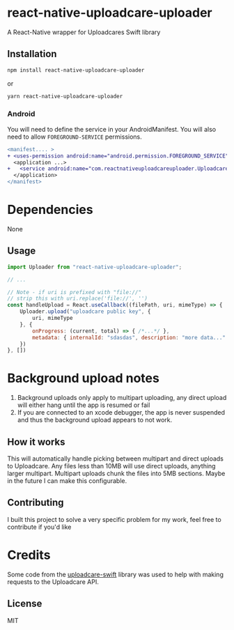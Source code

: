 # react-native-uploadcare-uploader

A React-Native wrapper for Uploadcares Swift library

## Installation

```sh
npm install react-native-uploadcare-uploader
```
or
```sh
yarn react-native-uploadcare-uploader
```

### Android

You will need to define the service in your AndroidManifest. You will also need to allow `FOREGROUND-SERVICE` permissions.

```diff
<manifest.... >
+ <uses-permission android:name="android.permission.FOREGROUND_SERVICE" />
  <application ...>
+   <service android:name="com.reactnativeuploadcareuploader.UploadcareUploaderService" />
  </application>
</manifest>
```

# Dependencies

None

## Usage

```js
import Uploader from "react-native-uploadcare-uploader";

// ...

// Note - if uri is prefixed with "file://"
// strip this with uri.replace('file://', '')
const handleUpload = React.useCallback((filePath, uri, mimeType) => {
    Uploader.upload("uploadcare public key", {
        uri, mimeType
    }, {
        onProgress: (current, total) => { /*...*/ },
        metadata: { internalId: "sdasdas", description: "more data..." },
    })
}, [])
```

# Background upload notes

1. Background uploads only apply to multipart uploading, any direct upload will either hang until the app is resumed or fail
2. If you are connected to an xcode debugger, the app is never suspended and thus the background upload appears to not work.

## How it works

This will automatically handle picking between multipart and direct uploads to Uploadcare. Any files less than 10MB will use direct uploads, anything larger multipart. Multipart uploads chunk the files into 5MB sections. Maybe in the future I can make this configurable.

## Contributing

I built this project to solve a very specific problem for my work, feel free to contribute if you'd like

# Credits
Some code from the [uploadcare-swift](https://github.com/uploadcare/uploadcare-swift) library was used to help with making requests to the Uploadcare API.

## License

MIT
